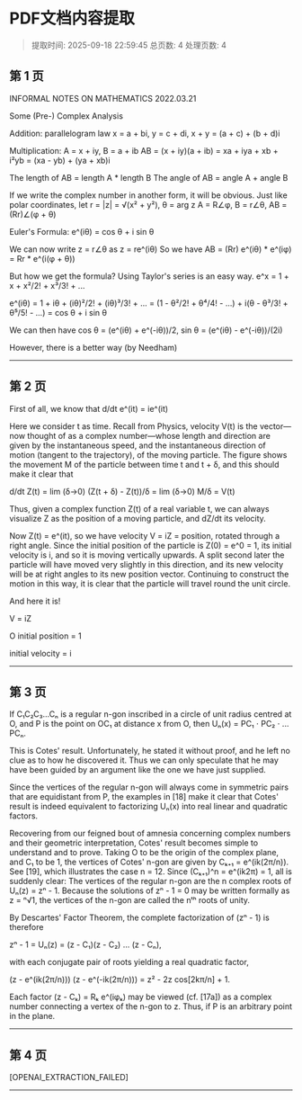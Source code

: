 # PDF文档内容提取
> 提取时间: 2025-09-18 22:59:45
> 总页数: 4
> 处理页数: 4

## 第 1 页

INFORMAL NOTES ON
MATHEMATICS
2022.03.21

Some (Pre-) Complex Analysis

Addition: parallelogram law
x = a + bi, y = c + di, x + y = (a + c) + (b + d)i

Multiplication: A = x + iy, B = a + ib
AB = (x + iy)(a + ib) = xa + iya + xb + i²yb
= (xa - yb) + (ya + xb)i

The length of AB = length A * length B
The angle of AB = angle A + angle B

If we write the complex number in another form, it will be obvious.
Just like polar coordinates, let r = |z| = √(x² + y²), θ = arg z
A = R∠φ, B = r∠θ, AB = (Rr)∠(φ + θ)

Euler's Formula: e^(iθ) = cos θ + i sin θ

We can now write z = r∠θ as z = re^(iθ)
So we have AB = (Rr) e^(iθ) * e^(iφ) = Rr * e^(i(φ + θ))

But how we get the formula?
Using Taylor's series is an easy way.
e^x = 1 + x + x²/2! + x³/3! + ...

e^(iθ) = 1 + iθ + (iθ)²/2! + (iθ)³/3! + ...
= (1 - θ²/2! + θ⁴/4! - ...) + i(θ - θ³/3! + θ⁵/5! - ...)
= cos θ + i sin θ

We can then have cos θ = (e^(iθ) + e^(-iθ))/2, sin θ = (e^(iθ) - e^(-iθ))/(2i)

However, there is a better way (by Needham)

---

## 第 2 页

First of all, we know that
d/dt e^(it) = ie^(it)

Here we consider t as time. Recall from Physics, velocity V(t) is the vector—now thought of as a complex number—whose length and direction are given by the instantaneous speed, and the instantaneous direction of motion (tangent to the trajectory), of the moving particle. The figure shows the movement M of the particle between time t and t + δ, and this should make it clear that

d/dt Z(t) = lim (δ->0) (Z(t + δ) - Z(t))/δ = lim (δ->0) M/δ = V(t)

Thus, given a complex function Z(t) of a real variable t, we can always visualize Z as the position of a moving particle, and dZ/dt its velocity.

Now Z(t) = e^(it), so we have velocity V = iZ = position, rotated through a right angle. Since the initial position of the particle is Z(0) = e^0 = 1, its initial velocity is i, and so it is moving vertically upwards. A split second later the particle will have moved very slightly in this direction, and its new velocity will be at right angles to its new position vector. Continuing to construct the motion in this way, it is clear that the particle will travel round the unit circle.

And here it is!

V = iZ

O initial position = 1

initial velocity = i

---

## 第 3 页

If C₁C₂C₃...Cₙ is a regular n-gon inscribed in a circle of unit radius centred at O, and P is the point on OC₁ at distance x from O, then Uₙ(x) = PC₁ ⋅ PC₂ ⋅ ... PCₙ.

This is Cotes' result. Unfortunately, he stated it without proof, and he left no clue as to how he discovered it. Thus we can only speculate that he may have been guided by an argument like the one we have just supplied.

Since the vertices of the regular n-gon will always come in symmetric pairs that are equidistant from P, the examples in [18] make it clear that Cotes' result is indeed equivalent to factorizing Uₙ(x) into real linear and quadratic factors.

Recovering from our feigned bout of amnesia concerning complex numbers and their geometric interpretation, Cotes' result becomes simple to understand and to prove. Taking O to be the origin of the complex plane, and C₁ to be 1, the vertices of Cotes' n-gon are given by Cₖ₊₁ = e^(ik(2π/n)). See [19], which illustrates the case n = 12. Since (Cₖ₊₁)^n = e^(ik2π) = 1, all is suddenly clear: The vertices of the regular n-gon are the n complex roots of Uₙ(z) = zⁿ - 1. Because the solutions of zⁿ - 1 = 0 may be written formally as z = ⁿ√1, the vertices of the n-gon are called the nᵗʰ roots of unity.

By Descartes' Factor Theorem, the complete factorization of (zⁿ - 1) is therefore

zⁿ - 1 = Uₙ(z) = (z - C₁)(z - C₂) ... (z - Cₙ),

with each conjugate pair of roots yielding a real quadratic factor,

(z - e^(ik(2π/n))) (z - e^(-ik(2π/n))) = z² - 2z cos[2kπ/n] + 1.

Each factor (z - Cₖ) = Rₖ e^(iφₖ) may be viewed (cf. [17a]) as a complex number connecting a vertex of the n-gon to z. Thus, if P is an arbitrary point in the plane.

---

## 第 4 页

[OPENAI_EXTRACTION_FAILED]

---


